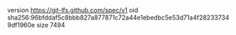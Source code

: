 version https://git-lfs.github.com/spec/v1
oid sha256:96bfddaf5c8bbb827a877871c72a44e1ebedbc5e53d71a4f282337349df1960e
size 7494
